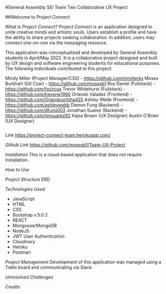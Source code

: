 #General Assembly SEI Team Two Collaborative UX Project

##Welcome to Project Connect

*What is Project Connect?*
Project Connect is an application designed to unite creative minds and artiistic souls. Users establish a profile and have the ability to share projects seeking collaboration. In addition, users may connect one-on-one via the messaging resource.

This application was conceptualized and developed by General Assembly students in April/May 2022. It is a collaborative project designed and built by UX design and software engineering students for educational purposes. The following individuals contributed to this project:

Mindy Miller (Project Manager/CSS) - https://github.com/mmillerks
Moses Burkhart (Git Czar) - https://github.com/mosesb1
Roy Daniel (Fullstack) - https://github.com/fxcircus
Trevor Whitehurst (Fullstack) - https://github.com/trevorw1990
Orlando Valadez (Frontend) - https://github.com/Orlandouchiha425
Ashley Webb (Frontend) - https://github.com/ashleywebb
Damon Fung (Backend) - https://github.com/dfung003
Jonathan Suarez (Backend) - https://github.com/jonsuarez92
Kajsa Brown (UX Designer)
Austin O'Brien (UX Designer)

<img />

*Link*
https://project-connect-team.herokuapp.com/

*Github Link*
https://github.com/mosesb1/Team-UX-Project

*Installation*
This is a cloud-based application that does not require installation. 

*How to Use*


*Project Structure*
ERD

*Technologies Used*
* JavaScript
* HTML
* CSS
* Bootstrap v.5.0.2
* REACT
* Mongoose/MongoDB
* NodeJS
* JWT User Authentication
* Cloudinary
* Heroku
* Postman


*Project Management*
Development of this application was managed using a Trello board and communicating via Slack. 

*Unresolved Challenges*

*Credits*




